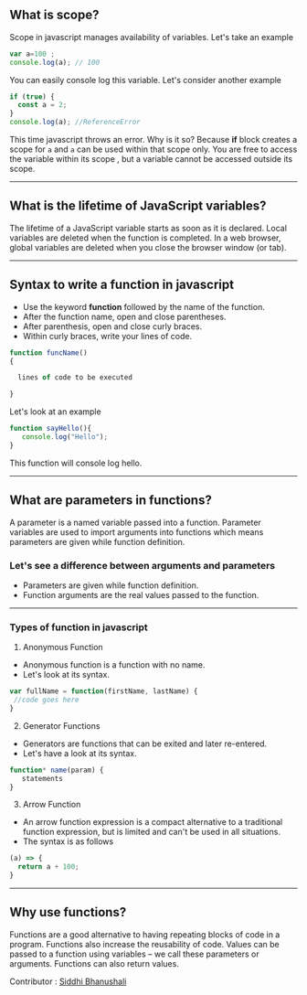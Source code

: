 ## What is scope?
Scope in javascript manages availability of variables. Let's take an example
``` javascript
var a=100 ;
console.log(a); // 100
```
You can easily console log this variable. Let's consider another 
example
``` javascript 
if (true) {
  const a = 2;
}
console.log(a); //ReferenceError
```
This time javascript throws an error. Why is it so?
Because **if** block creates a scope for `a` and `a` can be used within that scope only.
You are free to access the variable within its scope , but a variable cannot 
be accessed outside its scope.
<hr>

## What is the lifetime of JavaScript variables?
The lifetime of a JavaScript variable starts as soon as it is declared.
Local variables are deleted when the function is completed.
In a web browser, global variables are deleted when you close the browser window (or tab).
<hr>

## Syntax to write a function in javascript 
- Use the keyword **function** followed by the name of the function.
- After the function name, open and close parentheses.
- After parenthesis, open and close curly braces.
- Within curly braces, write your lines of code.
``` javascript 
function funcName()
{

  lines of code to be executed

}
```
Let's look at an example 
``` javascript 
function sayHello(){
   console.log("Hello");
}
```
This function will console log hello.
<hr>

## What are parameters in functions?
A parameter is a named variable passed into a function. Parameter variables
are used to import arguments into functions which means parameters are given 
while function definition.

### Let's see a difference between arguments and parameters 
- Parameters are given while function definition.
- Function arguments are the real values passed to the function.

<hr>

### Types of function in javascript 
1. Anonymous Function 
- Anonymous function is a function with no name.
- Let's look at its syntax.
```javascript 
var fullName = function(firstName, lastName) {
 //code goes here
}
```

2. Generator Functions 
- Generators are functions that can be exited and later re-entered. 
- Let's have a look at its syntax.
``` javascript 
function* name(param) {
   statements
}
```

3. Arrow Function 
- An arrow function expression is a compact alternative to a traditional function expression, but is 
limited and can't be used in all situations.
- The syntax is as follows 
``` javascript 
(a) => {
  return a + 100;
}
```
<hr>

## Why use functions?
Functions are a good alternative to having repeating blocks of code in a program. Functions also increase the reusability of code. Values can be passed to a function using variables – we call these parameters or arguments.
Functions can also return values.

Contributor : [Siddhi Bhanushali](https://github.com/siddhi-244)
